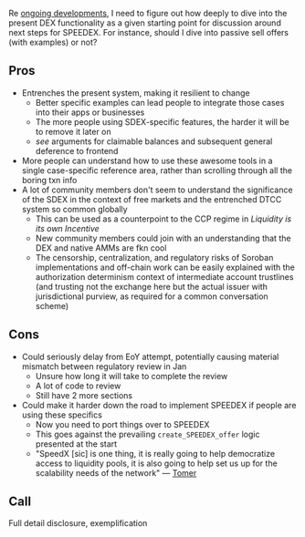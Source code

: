 Re [ongoing developments](https://github.com/users/JFWooten4/projects/1/views/1?pane=issue&itemId=86699622), I need to figure out how deeply to dive into the present DEX functionality as a given starting point for discussion around next steps for SPEEDEX. For instance, should I dive into passive sell offers (with examples) or not?

## Pros

- Entrenches the present system, making it resilient to change
  - Better specific examples can lead people to integrate those cases into their apps or businesses
  - The more people using SDEX-specific features, the harder it will be to remove it later on
  - _see_ arguments for claimable balances and subsequent general deference to frontend
- More people can understand how to use these awesome tools in a single case-specific reference area, rather than scrolling through all the boring txn info
- A lot of community members don't seem to understand the significance of the SDEX in the context of free markets and the entrenched DTCC system so common globally
  - This can be used as a counterpoint to the CCP regime in _Liquidity is its own Incentive_
  - New community members could join with an understanding that the DEX and native AMMs are fkn cool
  - The censorship, centralization, and regulatory risks of Soroban implementations and off-chain work can be easily explained with the authorization determinism context of intermediate account trustlines (and trusting not the exchange here but the actual issuer with jurisdictional purview, as required for a common conversation scheme)

## Cons

- Could seriously delay from EoY attempt, potentially causing material mismatch between regulatory review in Jan
  - Unsure how long it will take to complete the review
  - A lot of code to review
  - Still have 2 more sections
- Could make it harder down the road to implement SPEEDEX if people are using these specifics
  - Now you need to port things over to SPEEDEX
  - This goes against the prevailing `create_SPEEDEX_offer` logic presented at the start
  - "SpeedX [sic] is one thing, it is really going to help democratize access to liquidity pools, it is also going to help set us up for the scalability needs of the network" &mdash; [Tomer](https://thecurrencyanalytics.com/altcoins/tomer-weller-on-speedx-on-stellar-lumens-xlm-network-during-meridian-2021-35843)

## Call

Full detail disclosure, exemplification
